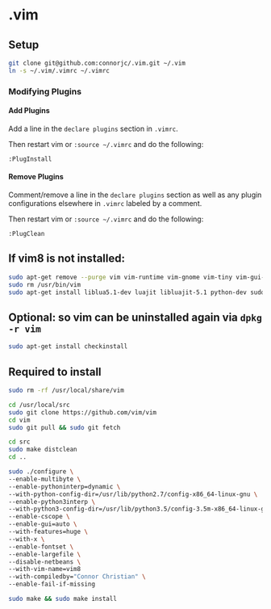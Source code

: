 # .vim

## Setup
```sh
git clone git@github.com:connorjc/.vim.git ~/.vim
ln -s ~/.vim/.vimrc ~/.vimrc
```

### Modifying Plugins

#### Add Plugins
Add a line in the `declare plugins` section in `.vimrc`.

Then restart vim or `:source ~/.vimrc` and do the following:

```
:PlugInstall
```

#### Remove Plugins
Comment/remove a line in the `declare plugins` section as well as any 
plugin configurations elsewhere in `.vimrc` labeled by a comment.

Then restart vim or `:source ~/.vimrc` and do the following:

```
:PlugClean
```

## If vim8 is not installed:
```sh
sudo apt-get remove --purge vim vim-runtime vim-gnome vim-tiny vim-gui-common
sudo rm /usr/bin/vim
sudo apt-get install liblua5.1-dev luajit libluajit-5.1 python-dev sudo apt install python3-dev ruby-dev libperl-dev libncurses5-dev libatk1.0-dev libx11-dev libxpm-dev libxt-dev
```

## Optional: so vim can be uninstalled again via `dpkg -r vim`
```sh
sudo apt-get install checkinstall
```

## Required to install
```sh
sudo rm -rf /usr/local/share/vim 

cd /usr/local/src
sudo git clone https://github.com/vim/vim
cd vim
sudo git pull && sudo git fetch

cd src
sudo make distclean
cd ..

sudo ./configure \
--enable-multibyte \
--enable-pythoninterp=dynamic \
--with-python-config-dir=/usr/lib/python2.7/config-x86_64-linux-gnu \
--enable-python3interp \
--with-python3-config-dir=/usr/lib/python3.5/config-3.5m-x86_64-linux-gnu \
--enable-cscope \
--enable-gui=auto \
--with-features=huge \
--with-x \
--enable-fontset \
--enable-largefile \
--disable-netbeans \
--with-vim-name=vim8
--with-compiledby="Connor Christian" \
--enable-fail-if-missing

sudo make && sudo make install
```
